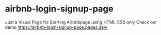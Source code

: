 # airbnb-login-signup-page
Just a Visual Page for Starting Airbnbpage using HTML CSS only
Check out demo
https://airbnb-login-signup-page.pages.dev/
